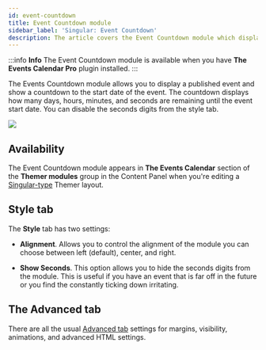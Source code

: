 ```yaml
---
id: event-countdown
title: Event Countdown module
sidebar_label: 'Singular: Event Countdown'
description: The article covers the Event Countdown module which displays a countdown for your upcoming event.
---
```


:::info **Info**
The Event Countdown module is available when you have **The Events Calendar Pro** plugin installed.
:::

The Events Countdown module allows you to display a published event and show a countdown to the start date of the event. The countdown displays how many days, hours, minutes, and seconds are remaining until the event start date. You can disable the seconds digits from the style tab.

![](/img/beaver-themer/integrations--tec--event-countdown--1.jpg)

## Availability

The Event Countdown module appears in **The Events Calendar** section of the **Themer modules** group in the Content Panel when you're editing a [Singular-type](../../../layout-types-modules/singular-layout-type/themer-singular-layout-type.md) Themer layout.

## Style tab

The **Style** tab has two settings:

* **Alignment**. Allows you to control the alignment of the module you can choose between left (default), center, and right.

* **Show Seconds**. This option allows you to hide the seconds digits from the module. This is useful if you have an event that is far off in the future or you find the constantly ticking down irritating.

## The Advanced tab

There are all the usual [Advanced tab](/beaver-builder/layouts/advanced-tab) settings for margins, visibility, animations, and advanced HTML settings.
